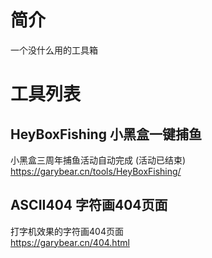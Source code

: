 # 简介  
一个没什么用的工具箱   
# 工具列表
## HeyBoxFishing 小黑盒一键捕鱼
小黑盒三周年捕鱼活动自动完成 (活动已结束)  
https://garybear.cn/tools/HeyBoxFishing/
## ASCII404 字符画404页面
打字机效果的字符画404页面  
https://garybear.cn/404.html